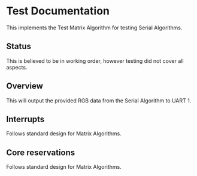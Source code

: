 # Test Documentation
This implements the Test Matrix Algorithm for testing Serial Algorithms.

## Status
This is believed to be in working order, however testing did not cover all aspects.

## Overview
This will output the provided RGB data from the Serial Algorithm to UART 1.

## Interrupts
Follows standard design for Matrix Algorithms.

## Core reservations
Follows standard design for Matrix Algorithms.
